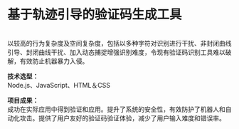 # 基于轨迹引导的验证码生成工具
<br/>以较高的行为复杂度及空间复杂度，包括以多种字符对识别进行干扰、非封闭曲线引导、封闭曲线干扰、加入动态捕捉增强识别难度，令现有验证码识别工具难以破解，有效防止机器暴力入侵。

**技术选型：**
<br/>Node.js、JavaScript、HTML＆CSS

**项目成果：**
<br/>成功在实际应用中得到验证和应用。提升了系统的安全性，有效防护了机器人和自动化攻击。提供了用户友好的验证码验证体验，减少了用户输入难度和错误率。



